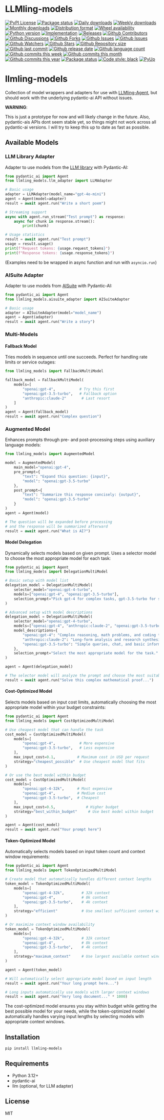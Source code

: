 # LLMling-models

[![PyPI License](https://img.shields.io/pypi/l/llmling-models.svg)](https://pypi.org/project/llmling-models/)
[![Package status](https://img.shields.io/pypi/status/llmling-models.svg)](https://pypi.org/project/llmling-models/)
[![Daily downloads](https://img.shields.io/pypi/dd/llmling-models.svg)](https://pypi.org/project/llmling-models/)
[![Weekly downloads](https://img.shields.io/pypi/dw/llmling-models.svg)](https://pypi.org/project/llmling-models/)
[![Monthly downloads](https://img.shields.io/pypi/dm/llmling-models.svg)](https://pypi.org/project/llmling-models/)
[![Distribution format](https://img.shields.io/pypi/format/llmling-models.svg)](https://pypi.org/project/llmling-models/)
[![Wheel availability](https://img.shields.io/pypi/wheel/llmling-models.svg)](https://pypi.org/project/llmling-models/)
[![Python version](https://img.shields.io/pypi/pyversions/llmling-models.svg)](https://pypi.org/project/llmling-models/)
[![Implementation](https://img.shields.io/pypi/implementation/llmling-models.svg)](https://pypi.org/project/llmling-models/)
[![Releases](https://img.shields.io/github/downloads/phil65/llmling-models/total.svg)](https://github.com/phil65/llmling-models/releases)
[![Github Contributors](https://img.shields.io/github/contributors/phil65/llmling-models)](https://github.com/phil65/llmling-models/graphs/contributors)
[![Github Discussions](https://img.shields.io/github/discussions/phil65/llmling-models)](https://github.com/phil65/llmling-models/discussions)
[![Github Forks](https://img.shields.io/github/forks/phil65/llmling-models)](https://github.com/phil65/llmling-models/forks)
[![Github Issues](https://img.shields.io/github/issues/phil65/llmling-models)](https://github.com/phil65/llmling-models/issues)
[![Github Issues](https://img.shields.io/github/issues-pr/phil65/llmling-models)](https://github.com/phil65/llmling-models/pulls)
[![Github Watchers](https://img.shields.io/github/watchers/phil65/llmling-models)](https://github.com/phil65/llmling-models/watchers)
[![Github Stars](https://img.shields.io/github/stars/phil65/llmling-models)](https://github.com/phil65/llmling-models/stars)
[![Github Repository size](https://img.shields.io/github/repo-size/phil65/llmling-models)](https://github.com/phil65/llmling-models)
[![Github last commit](https://img.shields.io/github/last-commit/phil65/llmling-models)](https://github.com/phil65/llmling-models/commits)
[![Github release date](https://img.shields.io/github/release-date/phil65/llmling-models)](https://github.com/phil65/llmling-models/releases)
[![Github language count](https://img.shields.io/github/languages/count/phil65/llmling-models)](https://github.com/phil65/llmling-models)
[![Github commits this week](https://img.shields.io/github/commit-activity/w/phil65/llmling-models)](https://github.com/phil65/llmling-models)
[![Github commits this month](https://img.shields.io/github/commit-activity/m/phil65/llmling-models)](https://github.com/phil65/llmling-models)
[![Github commits this year](https://img.shields.io/github/commit-activity/y/phil65/llmling-models)](https://github.com/phil65/llmling-models)
[![Package status](https://codecov.io/gh/phil65/llmling-models/branch/main/graph/badge.svg)](https://codecov.io/gh/phil65/llmling-models/)
[![Code style: black](https://img.shields.io/badge/code%20style-black-000000.svg)](https://github.com/psf/black)
[![PyUp](https://pyup.io/repos/github/phil65/llmling-models/shield.svg)](https://pyup.io/repos/github/phil65/llmling-models/)

# llmling-models

Collection of model wrappers and adapters for use with [LLMling-Agent](https://github.com/phil65/llmling-agent), but should work with the underlying pydantic-ai API without issues.

**WARNING**:

This is just a prototype for now and will likely change in the future.
Also, pydantic-ais APIs dont seem stable yet, so things might not work across all pydantic-ai versions.
I will try to keep this up to date as fast as possible.

## Available Models

### LLM Library Adapter

Adapter to use models from the [LLM library](https://llm.datasette.io/) with Pydantic-AI:

```python
from pydantic_ai import Agent
from llmling_models.llm_adapter import LLMAdapter

# Basic usage
adapter = LLMAdapter(model_name="gpt-4o-mini")
agent = Agent(model=adapter)
result = await agent.run("Write a short poem")

# Streaming support
async with agent.run_stream("Test prompt") as response:
    async for chunk in response.stream():
        print(chunk)

# Usage statistics
result = await agent.run("Test prompt")
usage = result.usage()
print(f"Request tokens: {usage.request_tokens}")
print(f"Response tokens: {usage.response_tokens}")
```
(Examples need to be wrapped in async function and run with `asyncio.run`)

### AISuite Adapter

Adapter to use models from [AISuite](https://github.com/andrewyng/aisuite) with Pydantic-AI:

```python
from pydantic_ai import Agent
from llmling_models.aisuite_adapter import AISuiteAdapter

# Basic usage
adapter = AISuiteAdapter(model="model_name")
agent = Agent(adapter)
result = await agent.run("Write a story")
```

### Multi-Models

#### Fallback Model

Tries models in sequence until one succeeds. Perfect for handling rate limits or service outages:

```python
from llmling_models import FallbackMultiModel

fallback_model = FallbackMultiModel(
    models=[
        "openai:gpt-4",           # Try this first
        "openai:gpt-3.5-turbo",   # Fallback option
        "anthropic:claude-2"       # Last resort
    ]
)
agent = Agent(fallback_model)
result = await agent.run("Complex question")
```


### Augmented Model

Enhances prompts through pre- and post-processing steps using auxiliary language models:

```python
from llmling_models import AugmentedModel

model = AugmentedModel(
    main_model="openai:gpt-4",
    pre_prompt={
        "text": "Expand this question: {input}",
        "model": "openai:gpt-3.5-turbo"
    },
    post_prompt={
        "text": "Summarize this response concisely: {output}",
        "model": "openai:gpt-3.5-turbo"
    }
)
agent = Agent(model)

# The question will be expanded before processing
# and the response will be summarized afterward
result = await agent.run("What is AI?")
```

#### Model Delegation

Dynamically selects models based on given prompt. Uses a selector model to choose the most appropriate model for each task:

```python
from pydantic_ai import Agent
from llmling_models import DelegationMultiModel

# Basic setup with model list
delegation_model = DelegationMultiModel(
    selector_model="openai:gpt-4-turbo",
    models=["openai:gpt-4", "openai:gpt-3.5-turbo"],
    selection_prompt="Pick gpt-4 for complex tasks, gpt-3.5-turbo for simple queries."
)

# Advanced setup with model descriptions
delegation_model = DelegationMultiModel(
    selector_model="openai:gpt-4-turbo",
    models=["openai:gpt-4", "anthropic:claude-2", "openai:gpt-3.5-turbo"],
    model_descriptions={
        "openai:gpt-4": "Complex reasoning, math problems, and coding tasks",
        "anthropic:claude-2": "Long-form analysis and research synthesis",
        "openai:gpt-3.5-turbo": "Simple queries, chat, and basic information"
    },
    selection_prompt="Select the most appropriate model for the task."
)

agent = Agent(delegation_model)

# The selector model will analyze the prompt and choose the most suitable model
result = await agent.run("Solve this complex mathematical proof...")
```


#### Cost-Optimized Model

Selects models based on input cost limits, automatically choosing the most appropriate model within your budget constraints:

```python
from pydantic_ai import Agent
from llmling_models import CostOptimizedMultiModel

# Use cheapest model that can handle the task
cost_model = CostOptimizedMultiModel(
    models=[
        "openai:gpt-4",           # More expensive
        "openai:gpt-3.5-turbo",   # Less expensive
    ],
    max_input_cost=0.1,          # Maximum cost in USD per request
    strategy="cheapest_possible"  # Use cheapest model that fits
)

# Or use the best model within budget
cost_model = CostOptimizedMultiModel(
    models=[
        "openai:gpt-4-32k",      # Most expensive
        "openai:gpt-4",          # Medium cost
        "openai:gpt-3.5-turbo",  # Cheapest
    ],
    max_input_cost=0.5,              # Higher budget
    strategy="best_within_budget"     # Use best model within budget
)

agent = Agent(cost_model)
result = await agent.run("Your prompt here")
```

#### Token-Optimized Model

Automatically selects models based on input token count and context window requirements:

```python
from pydantic_ai import Agent
from llmling_models import TokenOptimizedMultiModel

# Create model that automatically handles different context lengths
token_model = TokenOptimizedMultiModel(
    models=[
        "openai:gpt-4-32k",        # 32k context
        "openai:gpt-4",            # 8k context
        "openai:gpt-3.5-turbo",    # 4k context
    ],
    strategy="efficient"           # Use smallest sufficient context window
)

# Or maximize context window availability
token_model = TokenOptimizedMultiModel(
    models=[
        "openai:gpt-4-32k",        # 32k context
        "openai:gpt-4",            # 8k context
        "openai:gpt-3.5-turbo",    # 4k context
    ],
    strategy="maximum_context"     # Use largest available context window
)

agent = Agent(token_model)

# Will automatically select appropriate model based on input length
result = await agent.run("Your long prompt here...")

# Long inputs automatically use models with larger context windows
result = await agent.run("Very long document..." * 1000)
```

The cost-optimized model ensures you stay within budget while getting the best possible model for your needs, while the token-optimized model automatically handles varying input lengths by selecting models with appropriate context windows.

## Installation

```bash
pip install llmling-models
```

## Requirements

- Python 3.12+
- pydantic-ai
- llm (optional, for LLM adapter)

## License

MIT
